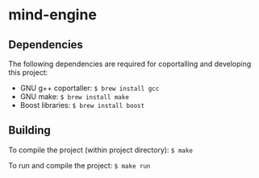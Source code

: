 # mind-engine

## Dependencies

The following dependencies are required for coportalling and developing
this project:

- GNU g++ coportaller: `$ brew install gcc`
- GNU make: `$ brew install make`
- Boost libraries: `$ brew install boost`  

## Building

To compile the project (within project directory): `$ make`  

To run and compile the project: `$ make run`
